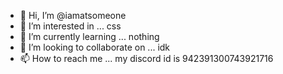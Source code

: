 - 👋 Hi, I’m @iamatsomeone
- 👀 I’m interested in ... css
- 🌱 I’m currently learning ... nothing
- 💞️ I’m looking to collaborate on ... idk
- 📫 How to reach me ... my discord id is 942391300743921716

<!---
iamatsomeone/iamatsomeone is a ✨ special ✨ repository because its `README.md` (this file) appears on your GitHub profile.
You can click the Preview link to take a look at your changes.
--->
